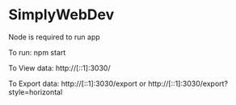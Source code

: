 # SimplyWebDev

Node is required to run app

To run: npm start

To View data: http://[::1]:3030/

To Export data: http://[::1]:3030/export or http://[::1]:3030/export?style=horizontal

